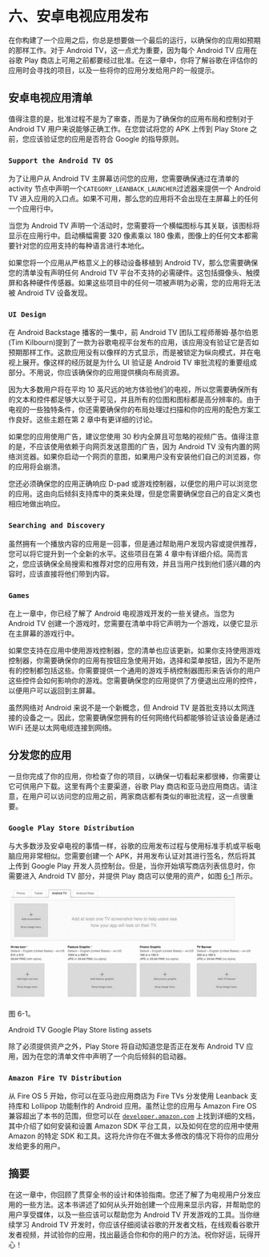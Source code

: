 # 六、安卓电视应用发布

在你构建了一个应用之后，你总是想要做一个最后的运行，以确保你的应用如预期的那样工作。对于 Android TV，这一点尤为重要，因为每个 Android TV 应用在谷歌 Play 商店上可用之前都要经过批准。在这一章中，你将了解谷歌在评估你的应用时会寻找的项目，以及一些将你的应用分发给用户的一般提示。

## 安卓电视应用清单

值得注意的是，批准过程不是为了审查，而是为了确保你的应用布局和控制对于 Android TV 用户来说能够正确工作。在您尝试将您的 APK 上传到 Play Store 之前，您应该验证您的应用是否符合 Google 的指导原则。

### `Support the Android TV OS`

为了让用户从 Android TV 主屏幕访问您的应用，您需要确保通过在清单的 activity 节点中声明一个`CATEGORY_LEANBACK_LAUNCHER`过滤器来提供一个 Android TV 进入应用的入口点。如果不可用，那么您的应用将不会出现在主屏幕上的任何一个应用行中。

当您为 Android TV 声明一个活动时，您需要将一个横幅图标与其关联，该图标将显示在应用行中。启动横幅需要 320 像素乘以 180 像素，图像上的任何文本都需要针对您的应用支持的每种语言进行本地化。

如果您将一个应用从严格意义上的移动设备移植到 Android TV，那么您需要确保您的清单没有声明任何 Android TV 平台不支持的必需硬件。这包括摄像头、触摸屏和各种硬件传感器。如果这些项目中的任何一项被声明为必需，您的应用将无法被 Android TV 设备发现。

### `UI Design`

在 Android Backstage 播客的一集中，前 Android TV 团队工程师蒂姆·基尔伯恩(Tim Kilbourn)提到了一款为谷歌电视平台发布的应用，该应用没有验证它是否如预期那样工作。这款应用没有以像样的方式显示，而是被锁定为纵向模式，并在电视上展开。像这样的经历就是为什么 UI 验证是 Android TV 审批流程的重要组成部分。不用说，你应该确保你的应用提供横向布局资源。

因为大多数用户将在平均 10 英尺远的地方体验他们的电视，所以您需要确保所有的文本和控件都足够大以至于可见，并且所有的位图和图标都是高分辨率的。由于电视的一些独特条件，你还需要确保你的布局处理过扫描和你的应用的配色方案工作良好。这些主题在第 2 章中有更详细的讨论。

如果您的应用使用广告，建议您使用 30 秒内全屏且可忽略的视频广告。值得注意的是，不应该使用依赖于向网页发送意图的广告，因为 Android TV 没有内置的网络浏览器。如果你启动一个网页的意图，如果用户没有安装他们自己的浏览器，你的应用将会崩溃。

您还必须确保您的应用正确响应 D-pad 或游戏控制器，以便您的用户可以浏览您的应用。这由向后倾斜支持库中的类来处理，但是您需要确保您自己的自定义类也相应地做出响应。

### `Searching and Discovery`

虽然拥有一个播放内容的应用是一回事，但是通过帮助用户发现内容或提供推荐，您可以将它提升到一个全新的水平。这些项目在第 4 章中有详细介绍。简而言之，您应该确保全局搜索和推荐对您的应用有效，并且当用户找到他们感兴趣的内容时，应该直接将他们带到内容。

### `Games`

在上一章中，你已经了解了 Android 电视游戏开发的一些关键点。当您为 Android TV 创建一个游戏时，您需要在清单中将它声明为一个游戏，以便它显示在主屏幕的游戏行中。

如果您支持在应用中使用游戏控制器，您的清单也应该更新。如果你支持使用游戏控制器，你需要确保你的应用有按钮应急使用开始，选择和菜单按钮，因为不是所有的控制都包括这些。你需要提供一个通用的游戏手柄控制器图形来告诉你的用户这些控件会如何影响你的游戏。您需要确保您的应用提供了方便退出应用的控件，以便用户可以返回到主屏幕。

虽然网络对 Android 来说不是一个新概念，但 Android TV 是首批支持以太网连接的设备之一。因此，您需要确保您拥有的任何网络代码都能够验证该设备是通过 WiFi 还是以太网电缆连接到网络。

## 分发您的应用

一旦你完成了你的应用，你检查了你的项目，以确保一切看起来都很棒，你需要让它可供用户下载。这里有两个主要渠道，谷歌 Play 商店和亚马逊应用商店。请注意，在用户可以访问您的应用之前，两家商店都有类似的审批流程，这一点很重要。

### `Google Play Store Distribution`

与大多数涉及安卓电视的事情一样，谷歌的应用发布过程与使用标准手机或平板电脑应用非常相似。您需要创建一个 APK，并用发布认证对其进行签名，然后将其上传到 Google Play 开发人员控制台。但是，当你开始填写商店列表信息时，你需要进入 Android TV 部分，并提供 Play 商店可以使用的资产，如图 [6-1](#Fig1) 所示。

![A978-1-4842-1784-9_6_Fig1_HTML.jpg](img/A978-1-4842-1784-9_6_Fig1_HTML.jpg)

图 6-1。

Android TV Google Play Store listing assets

除了必须提供资产之外，Play Store 将自动知道您是否正在发布 Android TV 应用，因为在您的清单文件中声明了一个向后倾斜的启动器。

### `Amazon Fire TV Distribution`

从 Fire OS 5 开始，你可以在亚马逊应用商店为 Fire TVs 分发使用 Leanback 支持库和 Lollipop 功能制作的 Android 应用。虽然让您的应用与 Amazon Fire OS 兼容超出了本书的范围，但您可以在 [`developer.amazon.com`](https://developer.amazon.com) 上找到详细的文档，其中介绍了如何安装和设置 Amazon SDK 平台工具，以及如何在您的应用中使用 Amazon 的特定 SDK 和工具。这将允许你在不做太多修改的情况下将你的应用分发给更多的用户。

## 摘要

在这一章中，你回顾了贯穿全书的设计和体验指南。您还了解了为电视用户分发应用的一些方法。这本书讲述了如何从头开始创建一个应用来显示内容，并帮助您的用户享受媒体，以及一些应该可以帮助您为 Android TV 开发游戏的工具。当你继续学习 Android TV 开发时，你应该仔细阅读谷歌的开发者文档，在线观看谷歌开发者视频，并试验你的应用，找出最适合你和你的用户的方法。祝你好运，玩得开心！